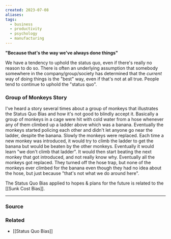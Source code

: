```yaml
---
created: 2023-07-08
aliases: 
tags:
  - business
  - productivity
  - psychology
  - manufacturing
---
```

**"Because that's the way we've always done things"**

We have a tendency to uphold the status quo, even if there's really no reason to do so. There is often an underlying assumption that somebody somewhere in the company/group/society has determined that the *current* way of doing things is the "best" way, even if that's not at all true. People tend to continue to uphold the "status quo".

### Group of Monkeys Story

I've heard a story several times about a group of monkeys that illustrates the Status Quo Bias and how it's not good to blindly accept it. Basically a group of monkeys in a cage were hit with cold water from a hose whenever any of them climbed up a ladder above which was a banana. Eventually the monkeys started policing each other and didn't let anyone go near the ladder, despite the banana. Slowly the monkeys were replaced. Each time a new monkey was introduced, it would try to climb the ladder to get the banana but would be beaten by the other monkeys. Eventually it would learn "we don't climb that ladder". It would then start beating the next monkey that got introduced, and not really know why. Eventually all the monkeys got replaced. They turned off the hose trap, but none of the monkeys ever climbed for the banana even though they had no idea about the hose, but just because "that's not what we do around here". 

The Status Quo Bias applied to hopes & plans for the future is related to the [[Sunk Cost Bias]]. 

---

### Source

### Related
- [[Status Quo Bias]]